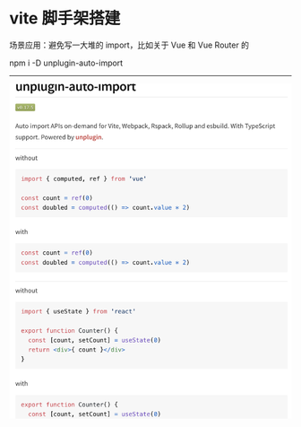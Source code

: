 # vite 脚手架搭建

场景应用：避免写一大堆的 import，比如关于 Vue 和 Vue Router 的

npm i -D unplugin-auto-import

---

![Alt text](image.png)
